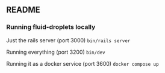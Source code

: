 ## README


### Running fluid-droplets locally

Just the rails server (port 3000)
`bin/rails server`

Running everything (port 3200)
`bin/dev`

Running it as a docker service (port 3600)
`docker compose up`
